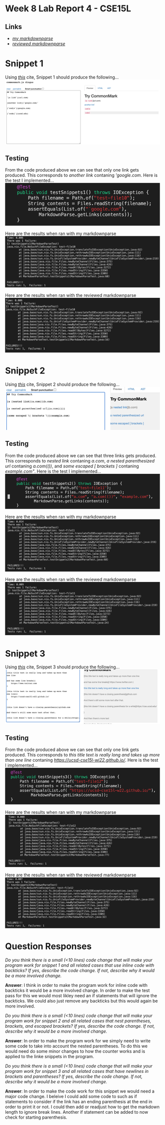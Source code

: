 # Week 8 Lab Report 4 - CSE15L

## Links
- *[my markdownparse](https://github.com/wgascarosas/markdown-parse)*
- *[reviewed markdownparse](https://github.com/w2llS/markdown-parse)*

# Snippet 1
Using *[this](https://github.com/wgascarosas/markdown-parse)* cite, Snippet 1 should produce the following... 
![image](snippet1code.png)

## Testing
From the code produced above we can see that only one link gets produced. This corresponds to *another link* contaning *'google.com*. 
Here is the test I implemented...
![image](snippet1-test.png)

Here are the results when ran with my markdownparse
![image](snippet1-myrepo.png)

Here are the results when ran with the reviewed markdownparse
![image](snippet1-otherrepo.png)

# Snippet 2
Using *[this](https://github.com/wgascarosas/markdown-parse)* cite, Snippet 2 should produce the following... 
![image](snippet2code.png)

## Testing
From the code produced above we can see that three links gets produced. This corresponds to *nested link* contaning *a.com*, *a nested parenthesized url* contaning *a.com(())*, and *some escaped [ brackets ]* contaning *example.com"*.
Here is the test I implemented...
![image](snippet2-test.png)

Here are the results when ran with my markdownparse
![image](snippet2-myrepo.png)

Here are the results when ran with the reviewed markdownparse
![image](snippet2-otherrepo.png)


# Snippet 3
Using *[this](https://github.com/wgascarosas/markdown-parse)* cite, Snippet 3 should produce the following... 
![image](snippet3code.png)

## Testing
From the code produced above we can see that only one link gets produced. This corresponds to *this title text is really long and takes up more than one line* contaning *https://ucsd-cse15l-wi22.github.io/*. 
Here is the test I implemented...
![image](snippet3-test.png)

Here are the results when ran with my markdownparse
![image](snippet3-myrepo.png)

Here are the results when ran with the reviewed markdownparse
![image](snippet3-otherrepo.png)

# Question Responses
*Do you think there is a small (<10 lines) code change that will make your program work for snippet 1 and all related cases that use inline code with backticks? If yes, describe the code change. If not, describe why it would be a more involved change.*

**Answer**: 
I think in order to make the program work for inline code with backticks it would be a more involved change. In order to make the test pass for this we would most likley need an if statements that will ignore the backticks. We could also just remove any backticks but this would again be more involved. 

*Do you think there is a small (<10 lines) code change that will make your program work for snippet 2 and all related cases that nest parentheses, brackets, and escaped brackets? If yes, describe the code change. If not, describe why it would be a more involved change.*

**Answer**: 
In order to make the program work for we simply need to write some code to take into account the nested parentheses. To do this we would need do some minor changes to how the counter works and is applied to the linke snippets in the program. 

*Do you think there is a small (<10 lines) code change that will make your program work for snippet 3 and all related cases that have newlines in brackets and parentheses? If yes, describe the code change. If not, describe why it would be a more involved change.*

**Answer**: 
In order to make the code work for this snippet we would need a major code change. I beleive I could add some code to such as if statements to consider if the link has an ending parenthesis at the end in order to print it or not. I could then add or readjust how to get the markdown length to ignore break lines. Another if statement can be added to now check for starting parenthesis. 